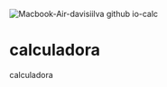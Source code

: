 ![Macbook-Air-davisiilva github io-calc](https://github.com/user-attachments/assets/ccb1e5ff-b3d7-4463-b81d-dcf3da431d2c)
# calculadora
 calculadora 
